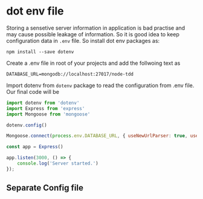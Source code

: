# dot env file
Storing a sensetive server information in application is bad practise and may cause possible leakage of information. So it is good idea to keep configuration data in ```.env``` file. So install dot env packages as:
```
npm install --save dotenv
```

Create a .env file in root of your projects and add the follwoing text as
```env
DATABASE_URL=mongodb://localhost:27017/node-tdd
```

Import dotenv from ```dotenv``` package to read the configuration from .env file. Our final code will be
```js
import dotenv from 'dotenv'
import Express from 'express'
import Mongoose from 'mongoose'

dotenv.config()

Mongoose.connect(process.env.DATABASE_URL, { useNewUrlParser: true, useUnifiedTopology: true })

const app = Express()

app.listen(3000, () => {
    console.log('Server started.')
});
```

## Separate Config file
